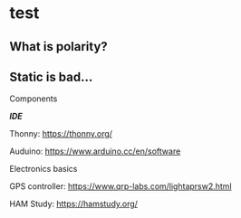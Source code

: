 # test

## What is polarity?

## Static is bad...

Components

***IDE***

Thonny: https://thonny.org/

Auduino: https://www.arduino.cc/en/software

Electronics basics

GPS controller:
https://www.qrp-labs.com/lightaprsw2.html

HAM Study: https://hamstudy.org/

